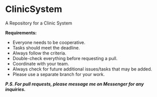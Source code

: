 # ClinicSystem
A Repository for a Clinic System

**Requirements:**
- Everyone needs to be cooperative.
- Tasks should meet the deadline.
- Always follow the criteria.
- Double-check everything before requesting a pull.
- Coordinate with your team.
- Always check for future additional issues/tasks that may be added.
- Please use a separate branch for your work.
  
_**P.S. For pull requests, please message me on Messenger for any inquiries.**_
